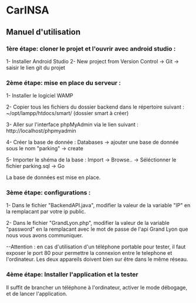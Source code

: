 # CarINSA

## Manuel d'utilisation

### 1ère étape: cloner le projet et l'ouvrir avec android studio :

1-  Installer Android Studio
2-  New project from Version Control -> Git -> saisir le lien git du projet

### 2ème étape: mise en place du serveur :

1-  Installer le logiciel WAMP

2-  Copier tous les fichiers du dossier backend dans le répertoire suivant : ~/opt/lampp/htdocs/smart/ (dossier smart à créer)

3-  Aller sur l'interface phpMyAdmin via le lien suivant : http://localhost/phpmyadmin

4-  Créer la base de donnée : Databases -> ajouter une base de donnée sous le nom "parking" -> create

5-  Importer le shéma de la base : Import -> Browse.. -> Séléctionner le fichier parking.sql -> Go

La base de données est mise en place.

### 3ème étape: configurations :

1-  Dans le fichier "BackendAPI.java", modifier la valeur de la variable "IP" en la remplacant par votre ip public.

2-  Dans le fichier "GrandLyon.php", modifier la valeur de la variable "password" en la remplacant avec le mot de passe de l'api Grand Lyon que nous vous avons communiquer.

--Attention : en cas d'utilisation d'un téléphone portable pour tester, il faut exposer le port 80 pour permettre la connexion entre le telephone et l'ordinateur. Les deux appareils doivent bien sur être dans le même réseau.

### 4ème étape: Installer l'application et la tester

Il suffit de brancher un téléphone à l'ordinateur, activer le mode débogage, et de lancer l'application.
